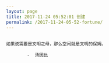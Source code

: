 ```yaml
---
layout: page
title: 2017-11-24 05:52:01 创建
permalink: /2017-11-24-05-52-fortune/
---
```

```

如果说需要是文明之母，那么空闲就是文明的保姆。

        -  汤因比

```
